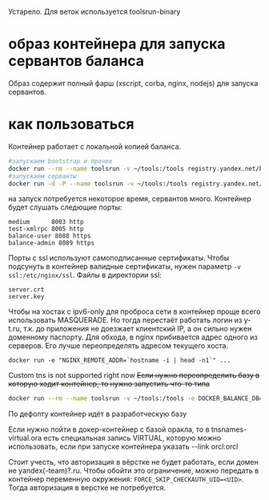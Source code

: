 Устарело. Для веток используется toolsrun-binary

# образ контейнера для запуска сервантов баланса
Образ содержит полный фарш (xscript, corba, nginx, nodejs) для запуска сервантов.

# как пользоваться
Контейнер работает с локальной копией баланса.
```bash
#запускаем bootstrap и прочее
docker run --rm --name toolsrun -v ~/tools:/tools registry.yandex.net/balance/toolsrun:trusty /build.sh
#запускаем серванты
docker run -d -P --name toolsrun -v ~/tools:/tools registry.yandex.net/balance/toolsrun:trusty
```
на запуск потребуется некоторое время, сервантов много. Контейнер будет слушать следющие порты:
```
medium      8003 http
test-xmlrpc 8005 http
balance-user 8088 https
balance-admin 8089 https
```
Порты с ssl используют самоподписанные сертификаты. Чтобы подсунуть в контейнер валидные сертификаты, нужен параметр `-v ssl:/etc/nginx/ssl`. Файлы в директории ssl:
```
server.crt
server.key
```

Чтобы на хостах с ipv6-only для проброса сети в контейнер проще всего использовать MASQUERADE. Но тогда перестаёт работать логин из y-t.ru, т.к. до приложения не доезжает клиентский IP, а он сильно нужен доменному паспорту.
Для обхода, в nginx прибивается адрес одного из серверов. Его лучше переопределять адресом текущего хоста.
```
docker run -e "NGINX_REMOTE_ADDR=`hostname -i | head -n1`" ...
```

Custom tns is not supported right now <del>Если нужно переопределить базу в которую ходит контейнер, то нужно запустить что-то типа</del>
```bash
docker run --rm --name toolsrun -v ~/tools:/tools -e DOCKER_BALANCE_DB=DEV_BALANCE_YANDEX_RU registry.yandex.net/balance/toolsrun:trusty /build.sh
```
По дефолту контейнер идёт в разработческую базу

Если нужно пойти в докер-контейнер с базой оракла, то в tnsnames-virtual.ora есть специальная запись VIRTUAL, которую можно использовать, если при запуске контейнера указать --link orcl:orcl

Стоит учесть, что авторизация в вёрстке не будет работать, если домен не yandex(-team)?.ru. Чтобы обойти это ограничение, можно передать в контейнер переменную окружения: ```FORCE_SKIP_CHECKAUTH_UID=<UID>```. Тогда авторизация в верстке не потребуется.
